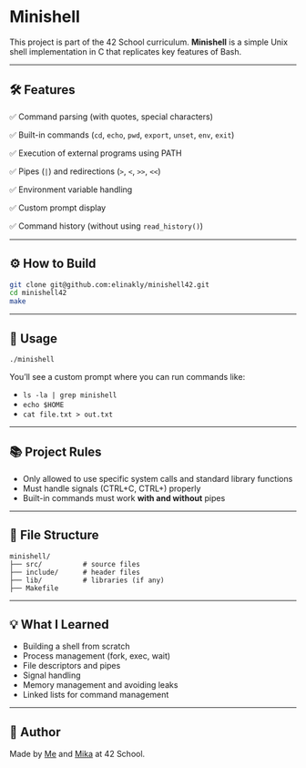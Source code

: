 # Minishell

This project is part of the 42 School curriculum. **Minishell** is a simple Unix shell implementation in C that replicates key features of Bash.

---

## 🛠️ Features

✅ Command parsing (with quotes, special characters)

✅ Built-in commands (`cd`, `echo`, `pwd`, `export`, `unset`, `env`, `exit`)

✅ Execution of external programs using PATH

✅ Pipes (`|`) and redirections (`>`, `<`, `>>`, `<<`)

✅ Environment variable handling

✅ Custom prompt display

✅ Command history (without using `read_history()`)

---

## ⚙️ How to Build

```bash
git clone git@github.com:elinakly/minishell42.git
cd minishell42
make
```

---

## 🚀 Usage

```bash
./minishell
```

You’ll see a custom prompt where you can run commands like:

* `ls -la | grep minishell`
* `echo $HOME`
* `cat file.txt > out.txt`

---

## 📚 Project Rules

* Only allowed to use specific system calls and standard library functions
* Must handle signals (CTRL+C, CTRL+) properly
* Built-in commands must work **with and without** pipes

---

## 💁 File Structure

```
minishell/
├── src/          # source files
├── include/      # header files
├── lib/          # libraries (if any)
├── Makefile
```

---

## 💡 What I Learned

* Building a shell from scratch
* Process management (fork, exec, wait)
* File descriptors and pipes
* Signal handling
* Memory management and avoiding leaks
* Linked lists for command management

---

## 💊 Author

Made by [Me](https://github.com/elinakly) and [Mika](https://github.com/put) at 42 School.

